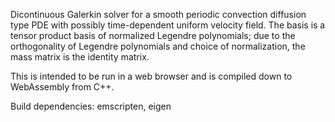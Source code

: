 Dicontinuous Galerkin solver for a smooth periodic convection diffusion
type PDE with possibly time-dependent uniform velocity field.
The basis is a tensor product basis of normalized Legendre polynomials;
due to the orthogonality of Legendre polynomials and choice of normalization,
the mass matrix is the identity matrix.

This is intended to be run in a web browser and is compiled down
to WebAssembly from C++. 

Build dependencies: emscripten, eigen

